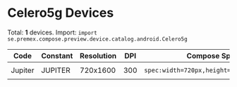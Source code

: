 # Celero5g Devices

Total: **1** devices. Import: `import se.premex.compose.preview.device.catalog.android.Celero5g`

| Code | Constant | Resolution | DPI | Compose Spec | Preview Usage |
|------|----------|------------|-----|-------------|---------------|
| Jupiter | JUPITER | 720x1600 | 300 | `spec:width=720px,height=1600px,dpi=300` | `@Preview(device = Celero5g.JUPITER)` |

<!-- Generated automatically. Do not edit manually. -->
